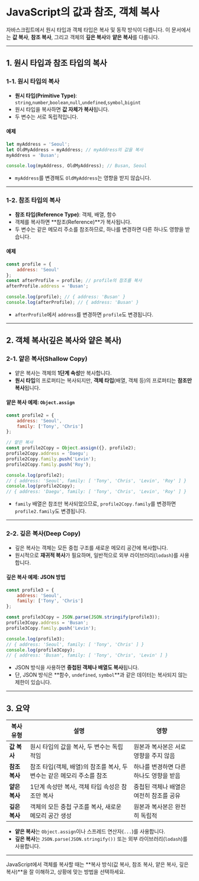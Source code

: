 # **JavaScript의 값과 참조, 객체 복사**

자바스크립트에서 원시 타입과 객체 타입은 복사 및 동작 방식이 다릅니다.
이 문서에서는 **값 복사**, **참조 복사**, 그리고 객체의 **깊은 복사**와 **얕은 복사**를 다룹니다.

---

## **1. 원시 타입과 참조 타입의 복사**

### **1-1. 원시 타입의 복사**

- **원시 타입(Primitive Type)**: `string`,`number`,`boolean`,`null`,`undefined`,`symbol`,`bigint`
- 원시 타입을 복사하면 **값 자체가 복사**됩니다.
- 두 변수는 서로 독립적입니다.

#### **예제**

```javascript
let myAddress = 'Seoul';
let OldMyAddress = myAddress; // myAddress의 값을 복사
myAddress = 'Busan';

console.log(myAddress, OldMyAddress); // Busan, Seoul
```

- `myAddress`를 변경해도 `OldMyAddress`는 영향을 받지 않습니다.

---

### **1-2. 참조 타입의 복사**

- **참조 타입(Reference Type)**: 객체, 배열, 함수
- 객체를 복사하면 **참조(Reference)**가 복사됩니다.
- 두 변수는 같은 메모리 주소를 참조하므로, 하나를 변경하면 다른 하나도 영향을 받습니다.

#### **예제**

```javascript
const profile = {
    address: 'Seoul'
};
const afterProfile = profile; // profile의 참조를 복사
afterProfile.address = 'Busan';

console.log(profile); // { address: 'Busan' }
console.log(afterProfile); // { address: 'Busan' }
```

- `afterProfile`에서 `address`를 변경하면 `profile`도 변경됩니다.

---

## **2. 객체 복사(깊은 복사와 얕은 복사)**

### **2-1. 얕은 복사(Shallow Copy)**

- 얕은 복사는 객체의 **1단계 속성**만 복사합니다.
- **원시 타입**의 프로퍼티는 복사되지만, **객체 타입**(배열, 객체 등)의 프로퍼티는 **참조만 복사**됩니다.

#### **얕은 복사 예제: `Object.assign`**

```javascript
const profile2 = {
    address: 'Seoul',
    family: ['Tony', 'Chris']
};

// 얕은 복사
const profile2Copy = Object.assign({}, profile2);
profile2Copy.address = 'Daegu';
profile2Copy.family.push('Levin');
profile2Copy.family.push('Roy');

console.log(profile2);
// { address: 'Seoul', family: [ 'Tony', 'Chris', 'Levin', 'Roy' ] }
console.log(profile2Copy);
// { address: 'Daegu', family: [ 'Tony', 'Chris', 'Levin', 'Roy' ] }
```

- `family` 배열은 참조만 복사되었으므로, `profile2Copy.family`를 변경하면 `profile2.family`도 변경됩니다.

---

### **2-2. 깊은 복사(Deep Copy)**

- 깊은 복사는 객체는 모든 중첩 구조를 새로운 메모리 공간에 복사합니다.
- 원시적으로 **재귀적 복사**가 필요하며, 일반적으로 외부 라이브러리(`lodash`)를 사용합니다.

#### **깊은 복사 예제: JSON 방법**

```javascript
const profile3 = {
    address: 'Seoul',
    family: ['Tony', 'Chris']
};

const profile3Copy = JSON.parse(JSON.stringify(profile3));
profile3Copy.address = 'Busan';
profile3Copy.family.push('Levin');

console.log(profile3);
// { address: 'Seoul', family: [ 'Tony', 'Chris' ] }
console.log(profile3Copy);
// { address: 'Busan', family: [ 'Tony', 'Chris', 'Levin' ] }
```

- JSON 방식을 사용하면 **중첩된 객체나 배열도 복사**됩니다.
- 단, JSON 방식은 **함수, `undefined`, `symbol`**과 같은 데이터는 복사되지 않는 제한이 있습니다.

---

## **3. 요약**

| **복사 유형** | **설명**                                     | **영향**                 |
|-----------|--------------------------------------------|------------------------|
| **값 복사**  | 원시 타입의 값을 복사, 두 변수는 독립적임                   | 원본과 복사본은 서로 영향을 주지 않음  |
| **참조 복사** | 참조 타입(객체, 배열)의 참조를 복사, 두 변수는 같은 메모리 주소를 참조 | 하나를 변경하면 다른 하나도 영향을 받음 |
| **얕은 복사** | 1단계 속성만 복사, 객체 타입 속성은 참조만 복사               | 중첩된 객체나 배열은 여전히 참조를 공유 |
| **깊은 복사** | 객체의 모든 중첩 구조를 복사, 새로운 메모리 공간 생성            | 원본과 복사본은 완전히 독립적       |

- **얕은 복사**는 `Object.assign`이나 스프레드 연산자(`...`)를 사용합니다.
- **깊은 복사**는 `JSON.parse(JSON.stringify())` 또는 외부 라이브러리(`lodash`)를 사용합니다.

---

JavaScript에서 객체를 복사할 때는 **복사 방식(값 복사, 참조 복사, 얕은 복사, 깊은 복사)**을 잘 이해하고, 상황에 맞는 방법을 선택하세요.